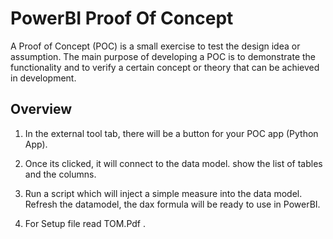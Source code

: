 # PowerBI Proof Of Concept
A Proof of Concept (POC) is a small exercise to test the design idea or assumption. The main purpose of developing a POC is to demonstrate the functionality and to verify a certain concept or theory that can be achieved in development.

## Overview 

1. In the external tool tab, there will be a button for your POC app (Python App).

2. Once its clicked, it will connect to the data model. show the list of tables and the columns.

3. Run a script  which will inject a simple measure into the data model. Refresh the datamodel, the dax formula will be ready to use in PowerBI.

4. For Setup file read TOM.Pdf . 

